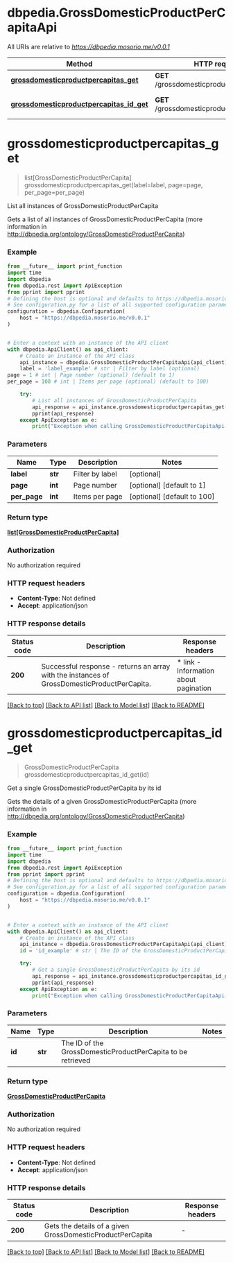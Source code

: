# dbpedia.GrossDomesticProductPerCapitaApi

All URIs are relative to *https://dbpedia.mosorio.me/v0.0.1*

Method | HTTP request | Description
------------- | ------------- | -------------
[**grossdomesticproductpercapitas_get**](GrossDomesticProductPerCapitaApi.md#grossdomesticproductpercapitas_get) | **GET** /grossdomesticproductpercapitas | List all instances of GrossDomesticProductPerCapita
[**grossdomesticproductpercapitas_id_get**](GrossDomesticProductPerCapitaApi.md#grossdomesticproductpercapitas_id_get) | **GET** /grossdomesticproductpercapitas/{id} | Get a single GrossDomesticProductPerCapita by its id


# **grossdomesticproductpercapitas_get**
> list[GrossDomesticProductPerCapita] grossdomesticproductpercapitas_get(label=label, page=page, per_page=per_page)

List all instances of GrossDomesticProductPerCapita

Gets a list of all instances of GrossDomesticProductPerCapita (more information in http://dbpedia.org/ontology/GrossDomesticProductPerCapita)

### Example

```python
from __future__ import print_function
import time
import dbpedia
from dbpedia.rest import ApiException
from pprint import pprint
# Defining the host is optional and defaults to https://dbpedia.mosorio.me/v0.0.1
# See configuration.py for a list of all supported configuration parameters.
configuration = dbpedia.Configuration(
    host = "https://dbpedia.mosorio.me/v0.0.1"
)


# Enter a context with an instance of the API client
with dbpedia.ApiClient() as api_client:
    # Create an instance of the API class
    api_instance = dbpedia.GrossDomesticProductPerCapitaApi(api_client)
    label = 'label_example' # str | Filter by label (optional)
page = 1 # int | Page number (optional) (default to 1)
per_page = 100 # int | Items per page (optional) (default to 100)

    try:
        # List all instances of GrossDomesticProductPerCapita
        api_response = api_instance.grossdomesticproductpercapitas_get(label=label, page=page, per_page=per_page)
        pprint(api_response)
    except ApiException as e:
        print("Exception when calling GrossDomesticProductPerCapitaApi->grossdomesticproductpercapitas_get: %s\n" % e)
```

### Parameters

Name | Type | Description  | Notes
------------- | ------------- | ------------- | -------------
 **label** | **str**| Filter by label | [optional] 
 **page** | **int**| Page number | [optional] [default to 1]
 **per_page** | **int**| Items per page | [optional] [default to 100]

### Return type

[**list[GrossDomesticProductPerCapita]**](GrossDomesticProductPerCapita.md)

### Authorization

No authorization required

### HTTP request headers

 - **Content-Type**: Not defined
 - **Accept**: application/json

### HTTP response details
| Status code | Description | Response headers |
|-------------|-------------|------------------|
**200** | Successful response - returns an array with the instances of GrossDomesticProductPerCapita. |  * link - Information about pagination <br>  |

[[Back to top]](#) [[Back to API list]](../README.md#documentation-for-api-endpoints) [[Back to Model list]](../README.md#documentation-for-models) [[Back to README]](../README.md)

# **grossdomesticproductpercapitas_id_get**
> GrossDomesticProductPerCapita grossdomesticproductpercapitas_id_get(id)

Get a single GrossDomesticProductPerCapita by its id

Gets the details of a given GrossDomesticProductPerCapita (more information in http://dbpedia.org/ontology/GrossDomesticProductPerCapita)

### Example

```python
from __future__ import print_function
import time
import dbpedia
from dbpedia.rest import ApiException
from pprint import pprint
# Defining the host is optional and defaults to https://dbpedia.mosorio.me/v0.0.1
# See configuration.py for a list of all supported configuration parameters.
configuration = dbpedia.Configuration(
    host = "https://dbpedia.mosorio.me/v0.0.1"
)


# Enter a context with an instance of the API client
with dbpedia.ApiClient() as api_client:
    # Create an instance of the API class
    api_instance = dbpedia.GrossDomesticProductPerCapitaApi(api_client)
    id = 'id_example' # str | The ID of the GrossDomesticProductPerCapita to be retrieved

    try:
        # Get a single GrossDomesticProductPerCapita by its id
        api_response = api_instance.grossdomesticproductpercapitas_id_get(id)
        pprint(api_response)
    except ApiException as e:
        print("Exception when calling GrossDomesticProductPerCapitaApi->grossdomesticproductpercapitas_id_get: %s\n" % e)
```

### Parameters

Name | Type | Description  | Notes
------------- | ------------- | ------------- | -------------
 **id** | **str**| The ID of the GrossDomesticProductPerCapita to be retrieved | 

### Return type

[**GrossDomesticProductPerCapita**](GrossDomesticProductPerCapita.md)

### Authorization

No authorization required

### HTTP request headers

 - **Content-Type**: Not defined
 - **Accept**: application/json

### HTTP response details
| Status code | Description | Response headers |
|-------------|-------------|------------------|
**200** | Gets the details of a given GrossDomesticProductPerCapita |  -  |

[[Back to top]](#) [[Back to API list]](../README.md#documentation-for-api-endpoints) [[Back to Model list]](../README.md#documentation-for-models) [[Back to README]](../README.md)

